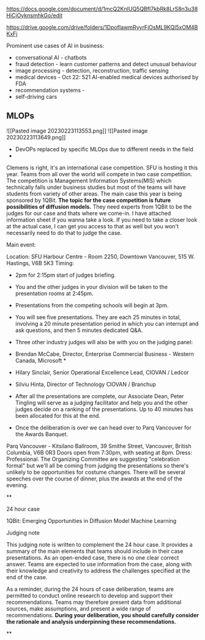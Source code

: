 https://docs.google.com/document/d/1mcQ2KnIUQ5QBfI7kbRk8LrS8n3u38HiCjOyknsmhkGo/edit


https://drive.google.com/drive/folders/1DpofIawmRyyrFjOsML9KQI5xOM4BKxFj


Prominent use cases of AI in business:
- conversational AI - chatbots
- fraud detection - learn customer patterns and detect unusual behaviour
- image processing - detection, reconstruction, traffic sensing
- medical devices - Oct 22: 521 AI-enabled medical devices authorised by FDA
- recommendation systems - 
- self-driving cars


## MLOPs
![[Pasted image 20230223113553.png]]
![[Pasted image 20230223113649.png]]
- DevOPs replaced by specific MLOps due to different needs in the field
- 

Clemens is right, it's an international case competition. SFU is hosting it this year. Teams from all over the world will compete in two case competition. The competition is Management Information Systems(MIS) which technically falls under business studies but most of the teams will have students from variety of other areas. The main case this year is being sponsored by 1QBit. **The topic for the case competition is future possibilities of diffusion models.** They need experts from 1QBit to be the judges for our case and thats where we come-in. I have attached information sheet if you wanna take a look. If you need to take a closer look at the actual case, I can get you access to that as well but you won't necessarily need to do that to judge the case.

Main event:

Location: SFU Harbour Centre - Room 2250, Downtown Vancouver, 515 W. Hastings, V6B 5K3 
Timing: 
* 2pm for 2:15pm start of judges briefing. 
* You and the other judges in your division will be taken to the presentation rooms at 2:45pm. 
* Presentations from the competing schools will begin at 3pm. 
* You will see five presentations. They are each 25 minutes in total, involving a 20 minute presentation period in which you can interrupt and ask questions, and then 5 minutes dedicated Q&A. 
* Three other industry judges will also be with you on the judging panel: 
* Brendan McCabe, Director, Enterprise Commercial Business - Western Canada, Microsoft *
* Hilary Sinclair, Senior Operational Excellence Lead, CIOVAN / Ledcor 
* Silviu Hinta, Director of Technology CIOVAN / Branchup 
* After all the presentations are complete, our Associate Dean, Peter Tingling will serve as a judging facilitator and help you and the other judges decide on a ranking of the presentations. Up to 40 minutes has been allocated for this at the end. 

* Once the deliberation is over we can head over to Parq Vancouver for the Awards Banquet.



Parq Vancouver - Kitsilano Ballroom, 39 Smithe Street, Vancouver, British Columbia, V6B 0R3 Doors open from 7:30pm, with seating at 8pm. Dress: Professional. The Organizing Committee are suggesting "celebration formal" but we'll all be coming from judging the presentations so there's unlikely to be opportunities for costume changes. There will be several speeches over the course of dinner, plus the awards at the end of the evening.


**

24 hour case

1QBit: Emerging Opportunities in Diffusion Model Machine Learning

  

Judging note

This judging note is written to complement the 24 hour case. It provides a summary of the main elements that teams should include in their case presentations. As an open-ended case, there is no one clear correct answer. Teams are expected to use information from the case, along with their knowledge and creativity to address the challenges specified at the end of the case.

As a reminder, during the 24 hours of case deliberation, teams are permitted to conduct online research to develop and support their recommendations. Teams may therefore present data from additional sources, make assumptions, and present a wide range of recommendations. **During your deliberation, you should carefully consider the rationale and analysis underpinning these recommendations.**

**